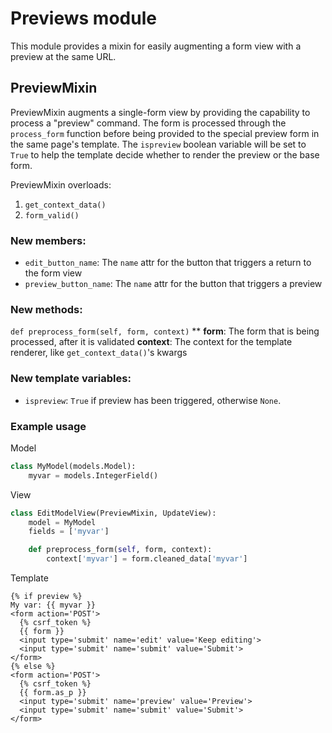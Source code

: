 # Previews module

This module provides a mixin for easily augmenting a form view with a preview at the same URL.

## PreviewMixin
PreviewMixin augments a single-form view by providing the capability to process a "preview" command. The form is processed through the `process_form` function before being provided to the special preview form in the same page's template. The `ispreview` boolean variable will be set to `True` to help the template decide whether to render the preview or the base form.

PreviewMixin overloads:
1. `get_context_data()`
2. `form_valid()`

### New members:
* `edit_button_name`: The `name` attr for the button that triggers a return to the form view
* `preview_button_name`: The `name` attr for the button that triggers a preview

### New methods:

`def preprocess_form(self, form, context)`
**
**form**: The form that is being processed, after it is validated
**context**: The context for the template renderer, like `get_context_data()`'s kwargs

### New template variables:
* `ispreview`: `True` if preview has been triggered, otherwise `None`.

### Example usage
Model
```python
class MyModel(models.Model):
    myvar = models.IntegerField()
```
View
```python
class EditModelView(PreviewMixin, UpdateView):
    model = MyModel
    fields = ['myvar']

    def preprocess_form(self, form, context):
    	context['myvar'] = form.cleaned_data['myvar']
```
Template
```django-html
{% if preview %}
My var: {{ myvar }}
<form action='POST'>
  {% csrf_token %}
  {{ form }}
  <input type='submit' name='edit' value='Keep editing'>
  <input type='submit' name='submit' value='Submit'>
</form>
{% else %}
<form action='POST'>
  {% csrf_token %}
  {{ form.as_p }}
  <input type='submit' name='preview' value='Preview'>
  <input type='submit' name='submit' value='Submit'>
</form>
```
